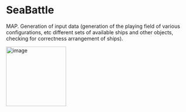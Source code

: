 # SeaBattle
MAP. Generation of input data (generation of the playing field of various configurations, etc
different sets of available ships and other objects, checking for correctness
arrangement of ships).


<img width="164" alt="image" src="https://user-images.githubusercontent.com/114768269/213532722-df4ca301-ed4f-41f3-b948-c664fca61ac0.png">
